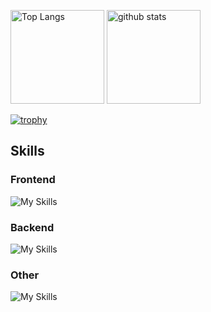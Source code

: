 <p align="left"> 
  <img alt="Top Langs" height="150px" src="https://github-readme-stats.vercel.app/api/top-langs/?username=yamato0211&layout=compact&show_icons=true&theme=dark&hide=html,ruby,css" />
  <img alt="github stats" height="150px" src="https://github-readme-stats.vercel.app/api?username=yamato0211&theme=dark&show_icons=ture" />
</p>

[![trophy](https://github-profile-trophy.vercel.app/?username=yamato0211&theme=onedark&column=7
)](https://github.com/ryo-ma/github-profile-trophy)

## Skills
### Frontend
![My Skills](https://skillicons.dev/icons?i=react,nextjs,ts,firebase,supabase)
### Backend
![My Skills](https://skillicons.dev/icons?i=go,fastapi,nestjs,docker,mysql,postgres,redis,nginx,graphql)
### Other
![My Skills](https://skillicons.dev/icons?i=github,gihubactions,linux,gcp,aws,azure)

